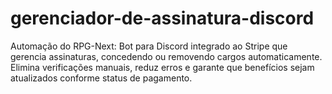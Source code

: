 # gerenciador-de-assinatura-discord
Automação do RPG-Next: Bot para Discord integrado ao Stripe que gerencia assinaturas, concedendo ou removendo cargos automaticamente. Elimina verificações manuais, reduz erros e garante que benefícios sejam atualizados conforme status de pagamento.
